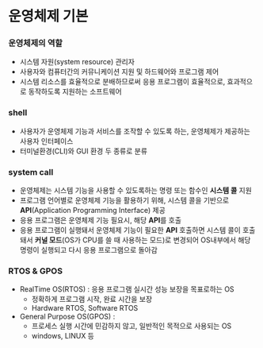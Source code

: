 # 운영체제 기본

### 운영체제의 역할
- 시스템 자원(system resource) 관리자
- 사용자와 컴퓨터간의 커뮤니케이션 지원 및 하드웨어와 프로그램 제어
- 시스템 리소스를 효율적으로 분배하므로써 응용 프로그램이 효율적으로, 효과적으로 동작하도록 지원하는 소프트웨어


### shell
- 사용자가 운영체제 기능과 서비스를 조작할 수 있도록 하는, 운영체제가 제공하는 사용자 인터페이스
- 터미널환경(CLI)와 GUI 환경 두 종류로 분류
### system call
- 운영체제는 시스템 기능을 사용할 수 있도록하는 명령 또는 함수인 **시스템 콜** 지원
- 프로그램 언어별로 운영체제 기능을 활용하기 위해, 시스템 콜을 기반으로 **API**(Application Programming Interface) 제공
- 응용 프로그램은 운영체제 기능 필요시, 해당 **API**를 호출
- 응용 프로그램이 실행돼서 운영체제 기능이 필요한 **API** 호출하면 시스템 콜이 호출돼서 **커널 모드**(OS가 CPU를 쓸 때 사용하는 모드)로 변경되어 OS내부에서 해당 명령이 실행되고 다시 응용 프로그램으로 돌아감

### RTOS & GPOS
- RealTime OS(RTOS) : 응용 프로그램 실시간 성능 보장을 목표로하는 OS
  - 정확하게 프로그램 시작, 완료 시간을 보장
  - Hardware RTOS, Software RTOS
- General Purpose OS(GPOS) :
  - 프로세스 실행 시간에 민감하지 않고, 일반적인 목적으로 사용되는 OS
  - windows, LINUX 등
